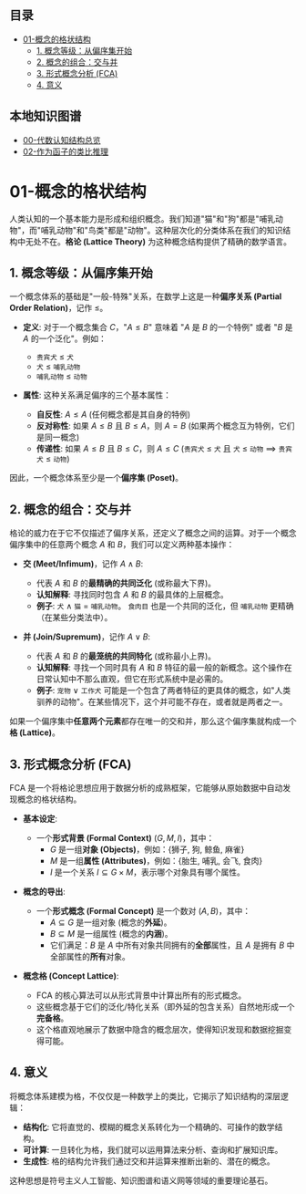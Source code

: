 <!-- 本地目录区块 -->
## 目录
- [01-概念的格状结构](#01-概念的格状结构)
  - [1. 概念等级：从偏序集开始](#1-概念等级从偏序集开始)
  - [2. 概念的组合：交与并](#2-概念的组合交与并)
  - [3. 形式概念分析 (FCA)](#3-形式概念分析-fca)
  - [4. 意义](#4-意义)

<!-- 本地知识图谱区块 -->
## 本地知识图谱
- [00-代数认知结构总览](./00-代数认知结构总览.md)
- [02-作为函子的类比推理](./02-作为函子的类比推理.md)

# 01-概念的格状结构

人类认知的一个基本能力是形成和组织概念。我们知道"猫"和"狗"都是"哺乳动物"，而"哺乳动物"和"鸟类"都是"动物"。这种层次化的分类体系在我们的知识结构中无处不在。**格论 (Lattice Theory)** 为这种概念结构提供了精确的数学语言。

## 1. 概念等级：从偏序集开始

一个概念体系的基础是"一般-特殊"关系，在数学上这是一种**偏序关系 (Partial Order Relation)**，记作 $\le$。

- **定义**: 对于一个概念集合 $C$，"$A \le B$" 意味着 "$A$ 是 $B$ 的一个特例" 或者 "$B$ 是 $A$ 的一个泛化"。例如：
  - `贵宾犬` $\le$ `犬`
  - `犬` $\le$ `哺乳动物`
  - `哺乳动物` $\le$ `动物`

- **属性**: 这种关系满足偏序的三个基本属性：
  - **自反性**: $A \le A$ (任何概念都是其自身的特例)
  - **反对称性**: 如果 $A \le B$ 且 $B \le A$，则 $A=B$ (如果两个概念互为特例，它们是同一概念)
  - **传递性**: 如果 $A \le B$ 且 $B \le C$，则 $A \le C$ (`贵宾犬` $\le$ `犬` 且 `犬` $\le$ `动物` $\implies$ `贵宾犬` $\le$ `动物`)

因此，一个概念体系至少是一个**偏序集 (Poset)**。

## 2. 概念的组合：交与并

格论的威力在于它不仅描述了偏序关系，还定义了概念之间的运算。对于一个概念偏序集中的任意两个概念 $A$ 和 $B$，我们可以定义两种基本操作：

- **交 (Meet/Infimum)**，记作 $A \wedge B$:
  - 代表 $A$ 和 $B$ 的**最精确的共同泛化** (或称最大下界)。
  - **认知解释**: 寻找同时包含 $A$ 和 $B$ 的最具体的上层概念。
  - **例子**: `犬` $\wedge$ `猫` = `哺乳动物`。 `食肉目` 也是一个共同的泛化，但 `哺乳动物` 更精确（在某些分类法中）。

- **并 (Join/Supremum)**，记作 $A \vee B$:
  - 代表 $A$ 和 $B$ 的**最笼统的共同特化** (或称最小上界)。
  - **认知解释**: 寻找一个同时具有 $A$ 和 $B$ 特征的最一般的新概念。这个操作在日常认知中不那么直观，但它在形式系统中是必需的。
  - **例子**: `宠物` $\vee$ `工作犬` 可能是一个包含了两者特征的更具体的概念，如"人类驯养的动物"。在某些情况下，这个并可能不存在，或者就是两者之一。

如果一个偏序集中**任意两个元素**都存在唯一的交和并，那么这个偏序集就构成一个**格 (Lattice)**。

## 3. 形式概念分析 (FCA)

FCA 是一个将格论思想应用于数据分析的成熟框架，它能够从原始数据中自动发现概念的格状结构。

- **基本设定**:
  - 一个**形式背景 (Formal Context)** $(G, M, I)$，其中：
    - $G$ 是一组**对象 (Objects)**，例如：{狮子, 狗, 鲸鱼, 麻雀}
    - $M$ 是一组**属性 (Attributes)**，例如：{胎生, 哺乳, 会飞, 食肉}
    - $I$ 是一个关系 $I \subseteq G \times M$，表示哪个对象具有哪个属性。

- **概念的导出**:
  - 一个**形式概念 (Formal Concept)** 是一个数对 $(A, B)$，其中：
    - $A \subseteq G$ 是一组对象 (概念的**外延**)。
    - $B \subseteq M$ 是一组属性 (概念的**内涵**)。
    - 它们满足：$B$ 是 $A$ 中所有对象共同拥有的**全部**属性，且 $A$ 是拥有 $B$ 中全部属性的**所有**对象。

- **概念格 (Concept Lattice)**:
  - FCA 的核心算法可以从形式背景中计算出所有的形式概念。
  - 这些概念基于它们的泛化/特化关系（即外延的包含关系）自然地形成一个**完备格**。
  - 这个格直观地展示了数据中隐含的概念层次，使得知识发现和数据挖掘变得可能。

## 4. 意义

将概念体系建模为格，不仅仅是一种数学上的类比，它揭示了知识结构的深层逻辑：

- **结构化**: 它将直觉的、模糊的概念关系转化为一个精确的、可操作的数学结构。
- **可计算**: 一旦转化为格，我们就可以运用算法来分析、查询和扩展知识库。
- **生成性**: 格的结构允许我们通过交和并运算来推断出新的、潜在的概念。

这种思想是符号主义人工智能、知识图谱和语义网等领域的重要理论基石。

